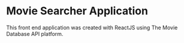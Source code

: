 # Movie Searcher Application
This front end application was created with ReactJS using The Movie Database API platform.